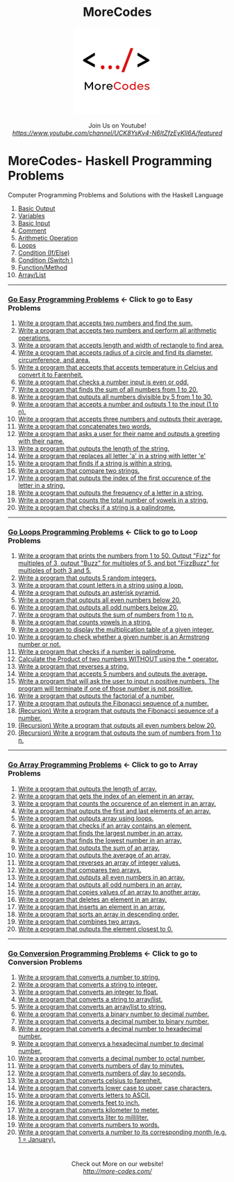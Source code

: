 <h1 align="center">MoreCodes</h1>
<p align="center"> 
  <img src="/morecodescir.png"/>
</p>

<p align="center">
Join Us on Youtube! <br/>
<i><u>https://www.youtube.com/channel/UCK8YsKv4-N6ItZfzEyKlI6A/featured</u></i>
</p>

#

# MoreCodes- Haskell Programming Problems
Computer Programming Problems and Solutions with the Haskell Language

1. <a href="https://github.com/ArjunAranetaCodes/MoreCodes-Haskell/blob/master/Basics1.hs" target="_blank">Basic Output</a>
2. <a href="https://github.com/ArjunAranetaCodes/MoreCodes-Haskell/blob/master/Basics2.hs" target="_blank">Variables</a>
3. <a href="https://github.com/ArjunAranetaCodes/MoreCodes-Haskell/blob/master/Basics3.hs" target="_blank">Basic Input</a>
4. <a href="https://github.com/ArjunAranetaCodes/MoreCodes-Haskell/blob/master/Basics4.hs" target="_blank">Comment</a>
5. <a href="https://github.com/ArjunAranetaCodes/MoreCodes-Haskell/blob/master/Basics5.hs" target="_blank">Arithmetic Operation</a>
6. <a href="https://github.com/ArjunAranetaCodes/MoreCodes-Haskell/blob/master/Basics6.hs" target="_blank">Loops</a>
7. <a href="https://github.com/ArjunAranetaCodes/MoreCodes-Haskell/blob/master/Basics7.hs" target="_blank">Condition (If/Else)</a>
8. <a href="https://github.com/ArjunAranetaCodes/MoreCodes-Haskell/blob/master/Basics8.hs" target="_blank">Condition (Switch )</a>
9. <a href="https://github.com/ArjunAranetaCodes/MoreCodes-Haskell/blob/master/Basics9.hs" target="_blank">Function/Method</a>
10. <a href="https://github.com/ArjunAranetaCodes/MoreCodes-Haskell/blob/master/Basics10.hs" target="_blank">Array/List</a>

- - - -
### [Go Easy Programming Problems](Problems/) <- Click to go to Easy Problems

1. <a href="https://github.com/ArjunAranetaCodes/MoreCodes-Haskell/blob/master/Easy%20Problems/problem1.hs" target="_blank">Write a program that accepts two numbers and find the sum.</a>
2. <a href="https://github.com/ArjunAranetaCodes/MoreCodes-Haskell/blob/master/Easy%20Problems/problem2.hs" target="_blank">Write a program that accepts two numbers and perform all arithmetic operations.</a>
3. <a href="https://github.com/ArjunAranetaCodes/MoreCodes-Haskell/blob/master/Easy%20Problems/problem3.hs" target="_blank">Write a program that accepts length and width of rectangle to find area.</a>
4. <a href="https://github.com/ArjunAranetaCodes/MoreCodes-Haskell/blob/master/Easy%20Problems/problem4.hs" target="_blank">Write a program that accepts radius of a circle and find its diameter, circumference, and area.</a>
5. <a href="https://github.com/ArjunAranetaCodes/MoreCodes-Haskell/blob/master/Easy%20Problems/problem5.hs" target="_blank">Write a program that accepts that accepts temperature in Celcius and convert it to Farenheit.</a>
6. <a href="https://github.com/ArjunAranetaCodes/MoreCodes-Haskell/blob/master/Easy%20Problems/problem6.hs" target="_blank">Write a program that checks a number input is even or odd.</a>
7. <a href="https://github.com/ArjunAranetaCodes/MoreCodes-Haskell/blob/master/Easy%20Problems/problem7.hs" target="_blank">Write a program that finds the sum of all numbers from 1 to 20.</a>
8. <a href="https://github.com/ArjunAranetaCodes/MoreCodes-Haskell/blob/master/Easy%20Problems/problem8.hs" target="_blank">Write a program that outputs all numbers divisible by 5 from 1 to 30.</a>
9. <a href="https://github.com/ArjunAranetaCodes/MoreCodes-Haskell/blob/master/Easy%20Problems/problem9.hs" target="_blank">Write a program that accepts a number and outputs 1 to the input (1 to n).</a>
10. <a href="https://github.com/ArjunAranetaCodes/MoreCodes-Haskell/blob/master/Easy%20Problems/problem10.hs" target="_blank">Write a program that accepts three numbers and outputs their average.</a>
11. <a href="https://github.com/ArjunAranetaCodes/MoreCodes-Haskell/blob/master/Easy%20Problems/problem11.hs" target="_blank">Write a program that concatenates two words.</a>
12. <a href="https://github.com/ArjunAranetaCodes/MoreCodes-Haskell/blob/master/Easy%20Problems/problem12.hs" target="_blank">Write a program that asks a user for their name and outputs a greeting with their name.</a>
13. <a href="https://github.com/ArjunAranetaCodes/MoreCodes-Haskell/blob/master/Easy%20Problems/problem13.hs" target="_blank">Write a program that outputs the length of the string.</a>
14. <a href="https://github.com/ArjunAranetaCodes/MoreCodes-Haskell/blob/master/Easy%20Problems/problem14.hs" target="_blank">Write a program that replaces all letter 'a' in a string with letter 'e'</a>
15. <a href="https://github.com/ArjunAranetaCodes/MoreCodes-Haskell/blob/master/Easy%20Problems/problem15.hs" target="_blank">Write a program that finds if a string is within a string.</a>
16. <a href="https://github.com/ArjunAranetaCodes/MoreCodes-Haskell/blob/master/Easy%20Problems/problem16.hs" target="_blank">Write a program that compare two strings.</a>
17. <a href="https://github.com/ArjunAranetaCodes/MoreCodes-Haskell/blob/master/Easy%20Problems/problem17.hs" target="_blank">Write a program that outputs the index of the first occurence of the letter in a string.</a>
18. <a href="https://github.com/ArjunAranetaCodes/MoreCodes-Haskell/blob/master/Easy%20Problems/problem18.hs" target="_blank">Write a program that outputs the frequency of a letter in a string.</a>
19. <a href="https://github.com/ArjunAranetaCodes/MoreCodes-Haskell/blob/master/Easy%20Problems/problem19.hs" target="_blank">Write a program that counts the total number of vowels in a string.</a>
20. <a href="https://github.com/ArjunAranetaCodes/MoreCodes-Haskell/blob/master/Easy%20Problems/problem20.hs" target="_blank">Write a program that checks if a string is a palindrome.</a>

- - - -
### [Go Loops Programming Problems](Loops/) <- Click to go to Loop Problems

1. <a href="https://github.com/ArjunAranetaCodes/MoreCodes-Haskell/blob/master/Loops/problem1.hs" target="_blank">Write a program that prints the numbers from 1 to 50. Output "Fizz" for multiples of 3, output "Buzz" for multiples of 5, and bot "FizzBuzz" for multiples of both 3 and 5.</a>
2. <a href="https://github.com/ArjunAranetaCodes/MoreCodes-Haskell/blob/master/Loops/problem2.hs" target="_blank">Write a program that outputs 5 random integers.</a>
3. <a href="https://github.com/ArjunAranetaCodes/MoreCodes-Haskell/blob/master/Loops/problem3.hs" target="_blank">Write a program that count letters in a string using a loop.</a>
4. <a href="https://github.com/ArjunAranetaCodes/MoreCodes-Haskell/blob/master/Loops/problem4.hs" target="_blank">Write a program that outputs an asterisk pyramid.</a>
5. <a href="https://github.com/ArjunAranetaCodes/MoreCodes-Haskell/blob/master/Loops/problem5.hs" target="_blank">Write a program that outputs all even numbers below 20.</a>
6. <a href="https://github.com/ArjunAranetaCodes/MoreCodes-Haskell/blob/master/Loops/problem6.hs" target="_blank">Write a program that outputs all odd numbers below 20.</a>
7. <a href="https://github.com/ArjunAranetaCodes/MoreCodes-Haskell/blob/master/Loops/problem7.hs" target="_blank">Write a program that outputs the sum of numbers from 1 to n.</a>
8. <a href="https://github.com/ArjunAranetaCodes/MoreCodes-Haskell/blob/master/Loops/problem8.hs" target="_blank">Write a program that counts vowels in a string.</a>
9. <a href="https://github.com/ArjunAranetaCodes/MoreCodes-Haskell/blob/master/Loops/problem9.hs" target="_blank">Write a program to display the multiplication table of a given integer.</a>
10. <a href="https://github.com/ArjunAranetaCodes/MoreCodes-Haskell/blob/master/Loops/problem10.hs" target="_blank">Write a program to check whether a given number is an Armstrong number or not.</a>
11. <a href="https://github.com/ArjunAranetaCodes/MoreCodes-Haskell/blob/master/Loops/problem11.hs" target="_blank">Write a program that checks if a number is palindrome.</a>
12. <a href="https://github.com/ArjunAranetaCodes/MoreCodes-Haskell/blob/master/Loops/problem12.hs" target="_blank">Calculate the Product of two numbers WITHOUT using the * operator.</a>
13. <a href="https://github.com/ArjunAranetaCodes/MoreCodes-Haskell/blob/master/Loops/problem13.hs" target="_blank">Write a program that reverses a string.</a>
14. <a href="https://github.com/ArjunAranetaCodes/MoreCodes-Haskell/blob/master/Loops/problem14.hs" target="_blank">Write a program that accepts 5 numbers and outputs the average.</a>
15. <a href="https://github.com/ArjunAranetaCodes/MoreCodes-Haskell/blob/master/Loops/problem15.hs" target="_blank">Write a program that will ask the user to input n positive numbers. The program will terminate if one of those number is not positive.</a>
16. <a href="https://github.com/ArjunAranetaCodes/MoreCodes-Haskell/blob/master/Loops/problem16.hs" target="_blank">Write a program that outputs the factorial of a number.</a>
17. <a href="https://github.com/ArjunAranetaCodes/MoreCodes-Haskell/blob/master/Loops/problem17.hs" target="_blank">Write a program that outputs the Fibonacci sequence of a number.</a>
18. <a href="https://github.com/ArjunAranetaCodes/MoreCodes-Haskell/blob/master/Loops/problem18.hs" target="_blank">(Recursion) Write a program that outputs the Fibonacci sequence of a number.</a>
19. <a href="https://github.com/ArjunAranetaCodes/MoreCodes-Haskell/blob/master/Loops/problem19.hs" target="_blank">(Recursion) Write a program that outputs all even numbers below 20.</a>
20. <a href="https://github.com/ArjunAranetaCodes/MoreCodes-Haskell/blob/master/Loops/problem20.hs" target="_blank">(Recursion) Write a program that outputs the sum of numbers from 1 to n.</a>

- - - -
### [Go Array Programming Problems](Arrays/) <- Click to go to Array Problems

1. <a href="https://github.com/ArjunAranetaCodes/MoreCodes-Haskell/blob/master/Arrays/problem1.hs" target="_blank">Write a program that outputs the length of array.</a>
2. <a href="https://github.com/ArjunAranetaCodes/MoreCodes-Haskell/blob/master/Arrays/problem2.hs" target="_blank">Write a program that gets the index of an element in an array.</a>
3. <a href="https://github.com/ArjunAranetaCodes/MoreCodes-Haskell/blob/master/Arrays/problem3.hs" target="_blank">Write a program that counts the occurence of an element in an array.</a>
4. <a href="https://github.com/ArjunAranetaCodes/MoreCodes-Haskell/blob/master/Arrays/problem4.hs" target="_blank">Write a program that outputs the first and last elements of an array.</a>
5. <a href="https://github.com/ArjunAranetaCodes/MoreCodes-Haskell/blob/master/Arrays/problem5.hs" target="_blank">Write a program that outputs array using loops.</a>
6. <a href="https://github.com/ArjunAranetaCodes/MoreCodes-Haskell/blob/master/Arrays/problem6.hs" target="_blank">Write a program that checks if an array contains an element.</a>
7. <a href="https://github.com/ArjunAranetaCodes/MoreCodes-Haskell/blob/master/Arrays/problem7.hs" target="_blank">Write a program that finds the largest number in an array.</a>
8. <a href="https://github.com/ArjunAranetaCodes/MoreCodes-Haskell/blob/master/Arrays/problem8.hs" target="_blank">Write a program that finds the lowest number in an array.</a>
9. <a href="https://github.com/ArjunAranetaCodes/MoreCodes-Haskell/blob/master/Arrays/problem9.hs" target="_blank">Write a program that outputs the sum of an array.</a>
10. <a href="https://github.com/ArjunAranetaCodes/MoreCodes-Haskell/blob/master/Arrays/problem10.hs" target="_blank">Write a program that outputs the average of an array.</a>
11. <a href="https://github.com/ArjunAranetaCodes/MoreCodes-Haskell/blob/master/Arrays/problem11.hs" target="_blank">Write a program that reverses an array of integer values.</a>
12. <a href="https://github.com/ArjunAranetaCodes/MoreCodes-Haskell/blob/master/Arrays/problem12.hs" target="_blank">Write a program that compares two arrays.</a>
13. <a href="https://github.com/ArjunAranetaCodes/MoreCodes-Haskell/blob/master/Arrays/problem13.hs" target="_blank">Write a program that outputs all even numbers in an array.</a>
14. <a href="https://github.com/ArjunAranetaCodes/MoreCodes-Haskell/blob/master/Arrays/problem14.hs" target="_blank">Write a program that outputs all odd numbers in an array.</a>
15. <a href="https://github.com/ArjunAranetaCodes/MoreCodes-Haskell/blob/master/Arrays/problem15.hs" target="_blank">Write a program that copies values of an array to another array.</a>
16. <a href="https://github.com/ArjunAranetaCodes/MoreCodes-Haskell/blob/master/Arrays/problem16.hs" target="_blank">Write a program that deletes an element in an array.</a>
17. <a href="https://github.com/ArjunAranetaCodes/MoreCodes-Haskell/blob/master/Arrays/problem17.hs" target="_blank">Write a program that inserts an element in an array.</a>
18. <a href="https://github.com/ArjunAranetaCodes/MoreCodes-Haskell/blob/master/Arrays/problem18.hs" target="_blank">Write a program that sorts an array in descending order.</a>
19. <a href="https://github.com/ArjunAranetaCodes/MoreCodes-Haskell/blob/master/Arrays/problem19.hs" target="_blank">Write a program that combines two arrays.</a>
20. <a href="https://github.com/ArjunAranetaCodes/MoreCodes-Haskell/blob/master/Arrays/problem20.hs" target="_blank">Write a program that outputs the element closest to 0.</a>

- - - - 
###  [Go Conversion Programming Problems](Conversions/) <- Click to go to Conversion Problems

1. <a href="https://github.com/ArjunAranetaCodes/MoreCodes-Haskell/blob/master/Conversions/problem1.hs" target="_blank">Write a program that converts a number to string.</a>
2. <a href="https://github.com/ArjunAranetaCodes/MoreCodes-Haskell/blob/master/Conversions/problem2.hs" target="_blank">Write a program that converts a string to integer.</a>
3. <a href="https://github.com/ArjunAranetaCodes/MoreCodes-Haskell/blob/master/Conversions/problem3.hs" target="_blank">Write a program that converts an integer to float.</a>
4. <a href="https://github.com/ArjunAranetaCodes/MoreCodes-Haskell/blob/master/Conversions/problem4.hs" target="_blank">Write a program that converts a string to array/list.</a>
5. <a href="https://github.com/ArjunAranetaCodes/MoreCodes-Haskell/blob/master/Conversions/problem5.hs" target="_blank">Write a program that converts an array/list to string.</a>
6. <a href="https://github.com/ArjunAranetaCodes/MoreCodes-Haskell/blob/master/Conversions/problem6.hs" target="_blank">Write a program that converts a binary number to decimal number.</a>
7. <a href="https://github.com/ArjunAranetaCodes/MoreCodes-Haskell/blob/master/Conversions/problem7.hs" target="_blank">Write a program that converts a decimal number to binary number.</a>
8. <a href="https://github.com/ArjunAranetaCodes/MoreCodes-Haskell/blob/master/Conversions/problem8.hs" target="_blank">Write a program that converts a decimal number to hexadecimal number.</a>
9. <a href="https://github.com/ArjunAranetaCodes/MoreCodes-Haskell/blob/master/Conversions/problem9.hs" target="_blank">Write a program that converys a hexadecimal number to decimal number.</a>
10. <a href="https://github.com/ArjunAranetaCodes/MoreCodes-Haskell/blob/master/Conversions/problem10.hs" target="_blank">Write a program that converts a decimal number to octal number.</a>
11. <a href="https://github.com/ArjunAranetaCodes/MoreCodes-Haskell/blob/master/Conversions/problem11.hs" target="_blank">Write a program that converts numbers of day to minutes.</a>
12. <a href="https://github.com/ArjunAranetaCodes/MoreCodes-Haskell/blob/master/Conversions/problem12.hs" target="_blank">Write a program that converts numbers of day to seconds.</a>
13. <a href="https://github.com/ArjunAranetaCodes/MoreCodes-Haskell/blob/master/Conversions/problem13.hs" target="_blank">Write a program that converts celsius to farenheit.</a>
14. <a href="https://github.com/ArjunAranetaCodes/MoreCodes-Haskell/blob/master/Conversions/problem14.hs" target="_blank">Write a program that converts lower case to upper case characters.</a>
15. <a href="https://github.com/ArjunAranetaCodes/MoreCodes-Haskell/blob/master/Conversions/problem15.hs" target="_blank">Write a program that converts letters to ASCII.</a>
16. <a href="https://github.com/ArjunAranetaCodes/MoreCodes-Haskell/blob/master/Conversions/problem16.hs" target="_blank">Write a program that converts feet to inch.</a>
17. <a href="https://github.com/ArjunAranetaCodes/MoreCodes-Haskell/blob/master/Conversions/problem17.hs" target="_blank">Write a program that converts kilometer to meter.</a>
18. <a href="https://github.com/ArjunAranetaCodes/MoreCodes-Haskell/blob/master/Conversions/problem18.hs" target="_blank">Write a program that converts liter to milliliter.</a>
19. <a href="https://github.com/ArjunAranetaCodes/MoreCodes-Haskell/blob/master/Conversions/problem19.hs" target="_blank">Write a program that converts numbers to words.</a>
20. <a href="https://github.com/ArjunAranetaCodes/MoreCodes-Haskell/blob/master/Conversions/problem20.hs" target="_blank">Write a program that converts a number to its corresponding month (e.g. 1 = January).</a>

#

<p align="center">
Check out More on our website! <br/>
<i><u>http://more-codes.com/</u></i>
</p>
